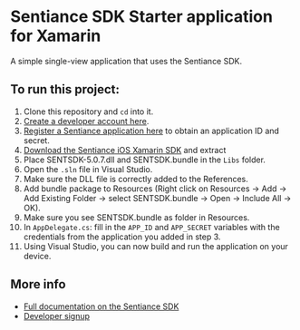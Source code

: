 
# Sentiance SDK Starter application for Xamarin
A simple single-view application that uses the Sentiance SDK.

## To run this project:
1. Clone this repository and `cd` into it.
2. [Create a developer account here](https://audience.sentiance.com/developers).
3. [Register a Sentiance application here](https://audience.sentiance.com/apps) to obtain an application ID and secret.
4. [Download the Sentiance iOS Xamarin SDK](https://sentiance-sdk.s3.amazonaws.com/ios/xamarin/sentiance-ios-sdk-5.0.7.zip) and extract
5. Place SENTSDK-5.0.7.dll and SENTSDK.bundle in the `Libs` folder.
6. Open the `.sln` file in Visual Studio.
7. Make sure the DLL file is correctly added to the References.
8. Add bundle package to Resources (Right click on Resources -> Add -> Add Existing Folder -> select SENTSDK.bundle -> Open -> Include All -> OK).
9. Make sure you see SENTSDK.bundle as folder in Resources.
10. In `AppDelegate.cs`: fill in the `APP_ID` and `APP_SECRET` variables with the credentials from the application you added in step 3.
11. Using Visual Studio, you can now build and run the application on your device.


## More info
- [Full documentation on the Sentiance SDK](https://developers.sentiance.com/docs)
- [Developer signup](https://developers.sentiance.com)
